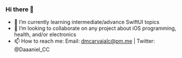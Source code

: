 ### Hi there 👋

- 🌱 I’m currently learning intermediate/advance SwiftUI topics
- 👯 I’m looking to collaborate on any project about iOS programming, health, and/or electronics
- 📫 How to reach me: Email: dmcarvajalc@pm.me | Twitter: @Daaaniel_CC

<!--
**dancarvajc/dancarvajc** is a ✨ _special_ ✨ repository because its `README.md` (this file) appears on your GitHub profile.

Here are some ideas to get you started:

- 🔭 I’m currently working on ...
- 🌱 I’m currently learning ...
- 👯 I’m looking to collaborate on ...
- 🤔 I’m looking for help with ...
- 💬 Ask me about ...
- 📫 How to reach me: ...
- 😄 Pronouns: ...
- ⚡ Fun fact: ...
-->

